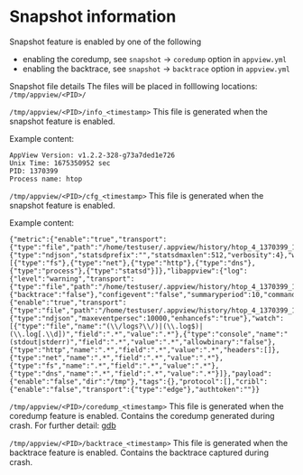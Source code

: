# Snapshot information

Snapshot feature is enabled by one of the following

- enabling the coredump, see `snapshot` -> `coredump` option in `appview.yml`
- enabling the backtrace, see `snapshot` -> `backtrace` option in `appview.yml`

Snapshot file details
The files will be placed in folllowing locations:
`/tmp/appview/<PID>/`

`/tmp/appview/<PID>/info_<timestamp>`
This file is generated when the snapshot feature is enabled.

Example content:
```
AppView Version: v1.2.2-328-g73a7ded1e726
Unix Time: 1675350952 sec
PID: 1370399
Process name: htop
```

`/tmp/appview/<PID>/cfg_<timestamp>`
This file is generated when the snapshot feature is enabled.

Example content:
```
{"metric":{"enable":"true","transport":{"type":"file","path":"/home/testuser/.appview/history/htop_4_1370399_1675350868661357625/metrics.json","buffering":"line"},"format":{"type":"ndjson","statsdprefix":"","statsdmaxlen":512,"verbosity":4},"watch":[{"type":"fs"},{"type":"net"},{"type":"http"},{"type":"dns"},{"type":"process"},{"type":"statsd"}]},"libappview":{"log":{"level":"warning","transport":{"type":"file","path":"/home/testuser/.appview/history/htop_4_1370399_1675350868661357625/libappview.log","buffering":"line"}},"snapshot":{"backtrace":"false"},"configevent":"false","summaryperiod":10,"commanddir":"/home/testuser/.appview/history/htop_4_1370399_1675350868661357625/cmd"},"event":{"enable":"true","transport":{"type":"file","path":"/home/testuser/.appview/history/htop_4_1370399_1675350868661357625/events.json","buffering":"line"},"format":{"type":"ndjson","maxeventpersec":10000,"enhancefs":"true"},"watch":[{"type":"file","name":"(\\/logs?\\/)|(\\.log$)|(\\.log[.\\d])","field":".*","value":".*"},{"type":"console","name":"(stdout|stderr)","field":".*","value":".*","allowbinary":"false"},{"type":"http","name":".*","field":".*","value":".*","headers":[]},{"type":"net","name":".*","field":".*","value":".*"},{"type":"fs","name":".*","field":".*","value":".*"},{"type":"dns","name":".*","field":".*","value":".*"}]},"payload":{"enable":"false","dir":"/tmp"},"tags":{},"protocol":[],"cribl":{"enable":"false","transport":{"type":"edge"},"authtoken":""}}
```

`/tmp/appview/<PID>/coredump_<timestamp>`
This file is generated when the coredump feature is enabled.
Contains the coredump generated during crash.
For further detail: [gdb](https://sourceware.org/gdb/onlinedocs/gdb/Core-File-Generation.html)

`/tmp/appview/<PID>/backtrace_<timestamp>`
This file is generated when the backtrace feature is enabled.
Contains the backtrace captured during crash.
